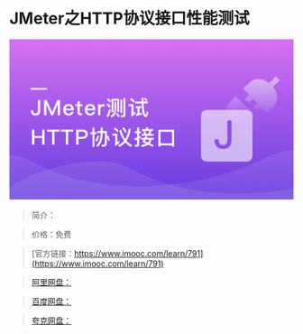 # JMeter之HTTP协议接口性能测试

![img](../../assets/5fe442f8000152ac05400304.jpg)

> 简介：

> 价格：免费

> [官方链接：https://www.imooc.com/learn/791](https://www.imooc.com/learn/791)

> [阿里网盘：]()

> [百度网盘：]()

> [夸克网盘：]()
